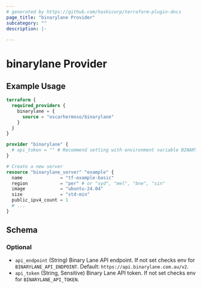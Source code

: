```yaml
---
# generated by https://github.com/hashicorp/terraform-plugin-docs
page_title: "binarylane Provider"
subcategory: ""
description: |-
  
---
```


# binarylane Provider



## Example Usage

```terraform
terraform {
  required_providers {
    binarylane = {
      source = "oscarhermoso/binarylane"
    }
  }
}

provider "binarylane" {
  # api_token = "" # Recommend setting with environment variable BINARYLANE_API_TOKEN
}

# Create a new server
resource "binarylane_server" "example" {
  name              = "tf-example-basic"
  region            = "per" # or "syd", "mel", "bne", "sin"
  image             = "ubuntu-24.04"
  size              = "std-min"
  public_ipv4_count = 1
  # ...
}
```

<!-- schema generated by tfplugindocs -->
## Schema

### Optional

- `api_endpoint` (String) Binary Lane API endpoint. If not set checks env for `BINARYLANE_API_ENDPOINT`. Default: `https://api.binarylane.com.au/v2`.
- `api_token` (String, Sensitive) Binary Lane API token. If not set checks env for `BINARYLANE_API_TOKEN`.

